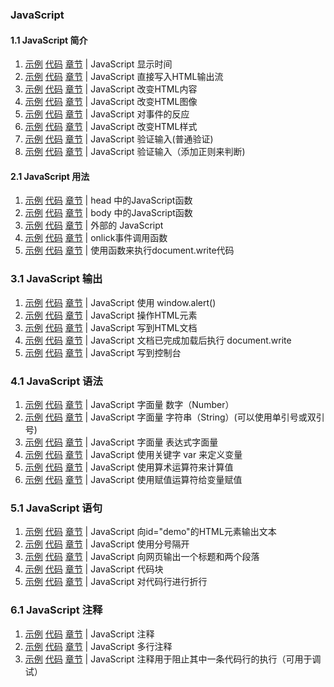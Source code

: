 ###  JavaScript

#### 1.1 JavaScript 简介
1. [示例](https://github.com/logicwang/Js-Review/blob/master/JS/1.html)
[代码](https://logicwang.github.io/Js-Review/JS/1.html)
[章节](https://www.runoob.com/js/js-intro.html) |
JavaScript  显示时间
2. [示例](https://github.com/logicwang/Js-Review/blob/master/JS/2.html)
[代码](https://logicwang.github.io/Js-Review/JS/2.html)
[章节](https://www.runoob.com/js/js-intro.html) |
JavaScript  直接写入HTML输出流
3. [示例](https://github.com/logicwang/Js-Review/blob/master/JS/3.html)
[代码](https://logicwang.github.io/Js-Review/JS/3.html)
[章节](https://www.runoob.com/js/js-intro.html) |
JavaScript  改变HTML内容
4. [示例](https://github.com/logicwang/Js-Review/blob/master/JS/4.html)
[代码](https://logicwang.github.io/Js-Review/JS/4.html)
[章节](https://www.runoob.com/js/js-intro.html) |
JavaScript  改变HTML图像
5. [示例](https://github.com/logicwang/Js-Review/blob/master/JS/5.html)
[代码](https://logicwang.github.io/Js-Review/JS/5.html)
[章节](https://www.runoob.com/js/js-intro.html) |
JavaScript  对事件的反应
6. [示例](https://github.com/logicwang/Js-Review/blob/master/JS/6.html)
[代码](https://logicwang.github.io/Js-Review/JS/6.html)
[章节](https://www.runoob.com/js/js-intro.html) |
JavaScript  改变HTML样式
7. [示例](https://github.com/logicwang/Js-Review/blob/master/JS/7.html)
[代码](https://logicwang.github.io/Js-Review/JS/7.html)
[章节](https://www.runoob.com/js/js-intro.html) |
JavaScript  验证输入(普通验证)
8. [示例](https://github.com/logicwang/Js-Review/blob/master/JS/8.html)
[代码](https://logicwang.github.io/Js-Review/JS/8.html)
[章节](https://www.runoob.com/js/js-intro.html) |
JavaScript  验证输入（添加正则来判断)

#### 2.1 JavaScript 用法
1. [示例](https://github.com/logicwang/Js-Review/blob/master/JS/9.html)
[代码](https://logicwang.github.io/Js-Review/JS/9.html)
[章节](https://www.runoob.com/js/js-howto.html) |
head 中的JavaScript函数
2. [示例](https://github.com/logicwang/Js-Review/blob/master/JS/10.html)
[代码](https://logicwang.github.io/Js-Review/JS/10.html)
[章节](https://www.runoob.com/js/js-howto.html) |
body 中的JavaScript函数
3. [示例](https://github.com/logicwang/Js-Review/blob/master/JS/11.html)
[代码](https://logicwang.github.io/Js-Review/JS/11.html)
[章节](https://www.runoob.com/js/js-howto.html) |
外部的 JavaScript
4. [示例](https://github.com/logicwang/Js-Review/blob/master/JS/12.html)
[代码](https://logicwang.github.io/Js-Review/JS/12.html)
[章节](https://www.runoob.com/js/js-howto.html) |
onlick事件调用函数
5. [示例](https://github.com/logicwang/Js-Review/blob/master/JS/13.html)
[代码](https://logicwang.github.io/Js-Review/JS/13.html)
[章节](https://www.runoob.com/js/js-howto.html) |
使用函数来执行document.write代码

### 3.1 JavaScript  输出
1. [示例](https://github.com/logicwang/Js-Review/blob/master/JS/14.html)
[代码](https://logicwang.github.io/Js-Review/JS/14.html)
[章节](https://www.runoob.com/js/js-output.html) |
JavaScript  使用 window.alert()
2. [示例](https://github.com/logicwang/Js-Review/blob/master/JS/15.html)
[代码](https://logicwang.github.io/Js-Review/JS/15.html)
[章节](https://www.runoob.com/js/js-output.html) |
JavaScript 操作HTML元素
3. [示例](https://github.com/logicwang/Js-Review/blob/master/JS/16.html)
[代码](https://logicwang.github.io/Js-Review/JS/16.html)
[章节](https://www.runoob.com/js/js-output.html) |
JavaScript 写到HTML文档
4. [示例](https://github.com/logicwang/Js-Review/blob/master/JS/17.html)
[代码](https://logicwang.github.io/Js-Review/JS/17.html)
[章节](https://www.runoob.com/js/js-output.html) |
JavaScript 文档已完成加载后执行 document.write
5. [示例](https://github.com/logicwang/Js-Review/blob/master/JS/18.html)
[代码](https://logicwang.github.io/Js-Review/JS/18.html)
[章节](https://www.runoob.com/js/js-output.html) |
JavaScript 写到控制台

### 4.1 JavaScript  语法
1. [示例](https://github.com/logicwang/Js-Review/blob/master/JS/19.html)
[代码](https://logicwang.github.io/Js-Review/JS/19.html)
[章节](https://www.runoob.com/js/js-syntax.html) |
JavaScript 字面量 数字（Number）
2. [示例](https://github.com/logicwang/Js-Review/blob/master/JS/20.html)
[代码](https://logicwang.github.io/Js-Review/JS/20.html)
[章节](https://www.runoob.com/js/js-syntax.html) |
JavaScript 字面量 字符串（String）(可以使用单引号或双引号)
3. [示例](https://github.com/logicwang/Js-Review/blob/master/JS/21.html)
[代码](https://logicwang.github.io/Js-Review/JS/21.html)
[章节](https://www.runoob.com/js/js-syntax.html) |
JavaScript 字面量 表达式字面量
4. [示例](https://github.com/logicwang/Js-Review/blob/master/JS/22.html)
[代码](https://logicwang.github.io/Js-Review/JS/22.html)
[章节](https://www.runoob.com/js/js-syntax.html) |
JavaScript 使用关键字 var 来定义变量
5. [示例](https://github.com/logicwang/Js-Review/blob/master/JS/23.html)
[代码](https://logicwang.github.io/Js-Review/JS/23.html)
[章节](https://www.runoob.com/js/js-syntax.html) |
JavaScript 使用算术运算符来计算值
6. [示例](https://github.com/logicwang/Js-Review/blob/master/JS/24.html)
[代码](https://logicwang.github.io/Js-Review/JS/24.html)
[章节](https://www.runoob.com/js/js-syntax.html) |
JavaScript 使用赋值运算符给变量赋值

### 5.1 JavaScript  语句 
1. [示例](https://github.com/logicwang/Js-Review/blob/master/JS/25.html)
[代码](https://logicwang.github.io/Js-Review/JS/25.html)
[章节](https://www.runoob.com/js/js-statements.html) |
JavaScript 向id="demo"的HTML元素输出文本
2. [示例](https://github.com/logicwang/Js-Review/blob/master/JS/26.html)
[代码](https://logicwang.github.io/Js-Review/JS/26.html)
[章节](https://www.runoob.com/js/js-statements.html) |
JavaScript 使用分号隔开
3. [示例](https://github.com/logicwang/Js-Review/blob/master/JS/27.html)
[代码](https://logicwang.github.io/Js-Review/JS/27.html)
[章节](https://www.runoob.com/js/js-statements.html) |
JavaScript 向网页输出一个标题和两个段落
4. [示例](https://github.com/logicwang/Js-Review/blob/master/JS/28.html)
[代码](https://logicwang.github.io/Js-Review/JS/28.html)
[章节](https://www.runoob.com/js/js-statements.html) |
JavaScript 代码块
5. [示例](https://github.com/logicwang/Js-Review/blob/master/JS/29.html)
[代码](https://logicwang.github.io/Js-Review/JS/29.html)
[章节](https://www.runoob.com/js/js-statements.html) |
JavaScript 对代码行进行折行

### 6.1 JavaScript  注释 
1. [示例](https://github.com/logicwang/Js-Review/blob/master/JS/30.html)
[代码](https://logicwang.github.io/Js-Review/JS/30.html)
[章节](https://www.runoob.com/js/js-comments.html) |
JavaScript 注释
2. [示例](https://github.com/logicwang/Js-Review/blob/master/JS/31.html)
[代码](https://logicwang.github.io/Js-Review/JS/31.html)
[章节](https://www.runoob.com/js/js-comments.html) |
JavaScript 多行注释
3. [示例](https://github.com/logicwang/Js-Review/blob/master/JS/32.html)
[代码](https://logicwang.github.io/Js-Review/JS/32.html)
[章节](https://www.runoob.com/js/js-comments.html) |
JavaScript 注释用于阻止其中一条代码行的执行（可用于调试）